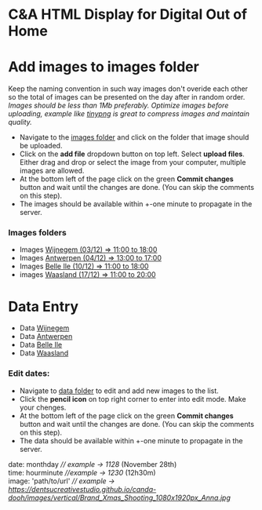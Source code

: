 # C&A HTML Display for Digital Out of Home

# Add images to images folder

Keep the naming convention in such way images don't overide each other so the total of images can be presented on the day after in random order. *Images should be less than 1Mb preferably. Optimize images before uploading, example like [tinypng](https://tinypng.com/) is great to compress images and maintain quality.*

* Navigate to the [images folder](https://github.com/dentsucreativestudio/canda-dooh/tree/main/images) and click on the folder that image should be uploaded.
* Click on the **add file** dropdown button on top left. Select **upload files**. Either drag and drop or select the image from your computer, multiple images are allowed.
* At the bottom left of the page click on the green **Commit changes** button and wait until the changes are done. (You can skip the comments on this step).
* The images should be available within +-one minute to propagate in the server.

### Images folders
* Images [Wijnegem (03/12) => 11:00 to 18:00](https://github.com/dentsucreativestudio/canda-dooh/tree/main/images/01-wijnegem)
* Images [Antwerpen (04/12) => 13:00 to 17:00](https://github.com/dentsucreativestudio/canda-dooh/tree/main/images/02-antwerpen)
* Images [Belle Ile (10/12) => 11:00 to 18:00](https://github.com/dentsucreativestudio/canda-dooh/tree/main/images/03-belle-ile)
* images [Waasland (17/12) => 11:00 to 20:00](https://github.com/dentsucreativestudio/canda-dooh/tree/main/images/04-waasland)

# Data Entry

* Data [Wijnegem](https://github.com/dentsucreativestudio/canda-dooh/tree/main/data/01-wijnegem)
* Data [Antwerpen](https://github.com/dentsucreativestudio/canda-dooh/tree/main/data/02-antwerpen)
* Data [Belle Ile](https://github.com/dentsucreativestudio/canda-dooh/tree/main/data/03-belle-ile)
* Data [Waasland](https://github.com/dentsucreativestudio/canda-dooh/tree/main/data/04-waasland)


### Edit dates:

* Navigate to [data folder](https://github.com/dentsucreativestudio/canda-dooh/tree/main/data) to edit and add new images to the list. 
* Click the **pencil icon** on top right corner to enter into edit mode. Make your chenges.
* At the bottom left of the page click on the green **Commit changes** button and wait until the changes are done. (You can skip the comments on this step).
* The data should be available within +-one minute to propagate in the server.

date: monthday *// example -> 1128* (November 28th)<br>
time: hourminute *//example -> 1230* (12h30m)<br>
image: 'path/to/url' *// example -> https://dentsucreativestudio.github.io/canda-dooh/images/vertical/Brand_Xmas_Shooting_1080x1920px_Anna.jpg* <br>

